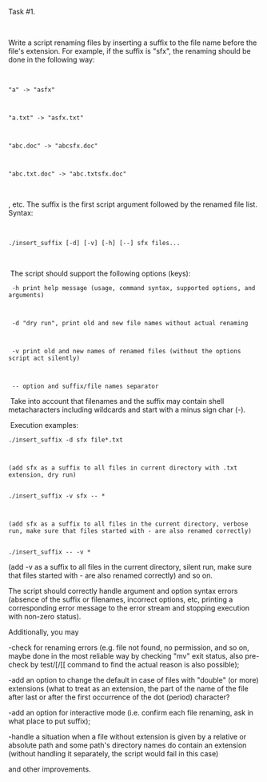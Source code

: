 Task #1.



 



Write a script renaming files by inserting a suffix to the file name before the file's extension. For example, if the suffix is "sfx", the renaming should be done in the following way: 



 


```
"a" -> "asfx"



"a.txt" -> "asfx.txt"



"abc.doc" -> "abcsfx.doc"



"abc.txt.doc" -> "abc.txtsfx.doc"
```


 



, etc. The suffix is the first script argument followed by the renamed file list. Syntax:



 


`./insert_suffix [-d] [-v] [-h] [--] sfx files...`



 



 The script should support the following options (keys):


```
 -h print help message (usage, command syntax, supported options, and arguments)



 -d "dry run", print old and new file names without actual renaming



 -v print old and new names of renamed files (without the options script act silently)



 -- option and suffix/file names separator
 ```



 Take into account that filenames and the suffix may contain shell metacharacters including wildcards and start with a minus sign char (-).



 Execution examples:


```
./insert_suffix -d sfx file*.txt



(add sfx as a suffix to all files in current directory with .txt extension, dry run)


./insert_suffix -v sfx -- *



(add sfx as a suffix to all files in the current directory, verbose run, make sure that files started with - are also renamed correctly)


./insert_suffix -- -v *
```

(add -v as a suffix to all files in the current directory, silent run, make sure that files started with - are also renamed correctly) and so on.

The script should correctly handle argument and option syntax errors (absence of the suffix or filenames, incorrect options, etc, printing a corresponding error message to the error stream and stopping execution with non-zero status).

Additionally, you may

-check for renaming errors (e.g. file not found, no permission, and so on, maybe done in the most reliable way by checking "mv" exit status, also pre-check by test/[/[[ command to find the actual reason is also possible);
	
-add an option to change the default in case of files with "double" (or more) extensions (what to treat as an extension, the part of the name of the file after last or after the first occurrence of the dot (period) character?
	
-add an option for interactive mode (i.e. confirm each file renaming, ask in what place to put suffix);
	
-handle a situation when a file without extension is given by a relative or absolute path and some path's directory names do contain an extension (without handling it separately, the script would fail in this case)
	
and other improvements.

